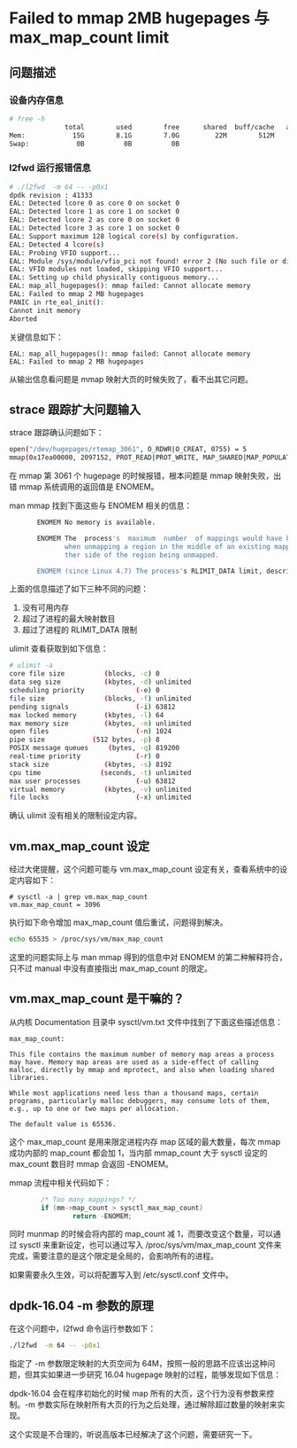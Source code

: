# Failed to mmap 2MB hugepages 与 max_map_count limit
## 问题描述

### 设备内存信息
```bash
# free -h
              total        used        free      shared  buff/cache   available
Mem:            15G        8.1G        7.0G         22M        512M        7.4G
Swap:            0B          0B          0B
```

### l2fwd 运行报错信息

```bash
# ./l2fwd  -m 64 -- -p0x1
dpdk revision : 41333
EAL: Detected lcore 0 as core 0 on socket 0
EAL: Detected lcore 1 as core 1 on socket 0
EAL: Detected lcore 2 as core 0 on socket 0
EAL: Detected lcore 3 as core 1 on socket 0
EAL: Support maximum 128 logical core(s) by configuration.
EAL: Detected 4 lcore(s)
EAL: Probing VFIO support...
EAL: Module /sys/module/vfio_pci not found! error 2 (No such file or directory)
EAL: VFIO modules not loaded, skipping VFIO support...
EAL: Setting up child physically contiguous memory...
EAL: map_all_hugepages(): mmap failed: Cannot allocate memory
EAL: Failed to mmap 2 MB hugepages
PANIC in rte_eal_init():
Cannot init memory
Aborted
```

关键信息如下：

```
EAL: map_all_hugepages(): mmap failed: Cannot allocate memory
EAL: Failed to mmap 2 MB hugepages
```

从输出信息看问题是 mmap 映射大页的时候失败了，看不出其它问题。

## strace 跟踪扩大问题输入

strace 跟踪确认问题如下：

```bash
open("/dev/hugepages/rtemap_3061", O_RDWR|O_CREAT, 0755) = 5
mmap(0x17ea00000, 2097152, PROT_READ|PROT_WRITE, MAP_SHARED|MAP_POPULATE, 5, 0) = -1 ENOMEM (Cannot allocate memory)
```

在 mmap 第 3061 个 hugepage 的时候报错，根本问题是 mmap 映射失败，出错 mmap 系统调用的返回值是 ENOMEM。

man mmap 找到下面这些与 ENOMEM 相关的信息：

```bash
       ENOMEM No memory is available.

       ENOMEM The  process's  maximum  number  of mappings would have been exceeded.  This error can also occur for munmap(),
              when unmapping a region in the middle of an existing mapping, since this results in two smaller mappings on ei‐
              ther side of the region being unmapped.

       ENOMEM (since Linux 4.7) The process's RLIMIT_DATA limit, described in getrlimit(2), would have been exceeded.
```

上面的信息描述了如下三种不同的问题：

1. 没有可用内存
2. 超过了进程的最大映射数目
3. 超过了进程的 RLIMIT_DATA 限制

ulimit 查看获取到如下信息：

```bash
# ulimit -a
core file size          (blocks, -c) 0
data seg size           (kbytes, -d) unlimited
scheduling priority             (-e) 0
file size               (blocks, -f) unlimited
pending signals                 (-i) 63812
max locked memory       (kbytes, -l) 64
max memory size         (kbytes, -m) unlimited
open files                      (-n) 1024
pipe size            (512 bytes, -p) 8
POSIX message queues     (bytes, -q) 819200
real-time priority              (-r) 0
stack size              (kbytes, -s) 8192
cpu time               (seconds, -t) unlimited
max user processes              (-u) 63812
virtual memory          (kbytes, -v) unlimited
file locks                      (-x) unlimited
```

确认 ulimit 没有相关的限制设定内容。

## vm.max_map_count 设定

经过大佬提醒，这个问题可能与 vm.max_map_count 设定有关，查看系统中的设定内容如下：


```
# sysctl -a | grep vm.max_map_count
vm.max_map_count = 3096
```

执行如下命令增加 max_map_count 值后重试，问题得到解决。

```bash
echo 65535 > /proc/sys/vm/max_map_count
```

这里的问题实际上与 man mmap 得到的信息中对 ENOMEM 的第二种解释符合，只不过 manual 中没有直接指出 max_map_count 的限定。

## vm.max_map_count 是干嘛的？

从内核 Documentation 目录中 sysctl/vm.txt 文件中找到了下面这些描述信息：

```man
max_map_count:

This file contains the maximum number of memory map areas a process
may have. Memory map areas are used as a side-effect of calling
malloc, directly by mmap and mprotect, and also when loading shared
libraries.

While most applications need less than a thousand maps, certain
programs, particularly malloc debuggers, may consume lots of them,
e.g., up to one or two maps per allocation.

The default value is 65536.
```

这个 max_map_count 是用来限定进程内存 map 区域的最大数量，每次 mmap 成功内部的 map_count 都会加 1，当内部 mmap_count 大于 sysctl 设定的 max_count 数目时 mmap 会返回 -ENOMEM。

mmap 流程中相关代码如下：

```c
        /* Too many mappings? */
        if (mm->map_count > sysctl_max_map_count)
                return -ENOMEM;
```

同时 munmap 的时候会将内部的 map_count 减 1，而要改变这个数量，可以通过 sysctl 来重新设定，也可以通过写入 /proc/sys/vm/max_map_count 文件来完成，需要注意的是这个限定是全局的，会影响所有的进程。

如果需要永久生效，可以将配置写入到 /etc/sysctl.conf 文件中。

## dpdk-16.04 -m 参数的原理

在这个问题中，l2fwd 命令运行参数如下：

```bash
./l2fwd  -m 64 -- -p0x1
```

指定了 -m 参数限定映射的大页空间为 64M，按照一般的思路不应该出这种问题，但其实如果进一步研究 16.04 hugepage 映射的过程，能够发现如下信息：

dpdk-16.04 会在程序初始化的时候 map 所有的大页，这个行为没有参数来控制。-m 参数实际在映射所有大页的行为之后处理，通过解除超过数量的映射来实现。

这个实现是不合理的，听说高版本已经解决了这个问题，需要研究一下。




